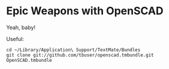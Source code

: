 # Epic Weapons with OpenSCAD

Yeah, baby!

Useful:
```
cd ~/Library/Application\ Support/TextMate/Bundles
git clone git://github.com/tbuser/openscad.tmbundle.git OpenSCAD.tmbundle
```
